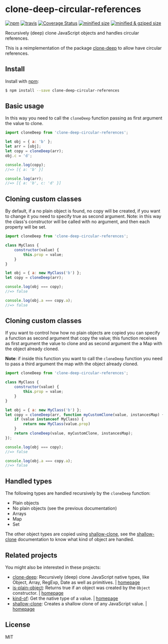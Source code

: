 # clone-deep-circular-references

[![npm](https://img.shields.io/npm/v/clone-deep-circular-references.svg)](http://npm.im/clone-deep-circular-references)
[![travis](https://travis-ci.org/juanluispaz/clone-deep-circular-references.svg?branch=master)](https://travis-ci.org/juanluispaz/clone-deep-circular-references)
[![Coverage Status](https://img.shields.io/coveralls/juanluispaz/clone-deep-circular-references/master.svg)](https://coveralls.io/github/juanluispaz/clone-deep-circular-references?branch=master)
[![minified size](https://badgen.net/bundlephobia/min/clone-deep-circular-references)](https://bundlephobia.com/result?p=clone-deep-circular-references)
[![minified & gziped size](https://badgen.net/bundlephobia/minzip/clone-deep-circular-references)](https://bundlephobia.com/result?p=clone-deep-circular-references)

Recursively (deep) clone JavaScript objects and handles circular references.

This is a reimplementation of the package [clone-deep](https://www.npmjs.com/package/clone-deep) to allow have circular references.

## Install

Install with [npm](https://www.npmjs.com/):

```sh
$ npm install --save clone-deep-circular-references
```

## Basic usage

In this way you need to call the `cloneDeep` function passing as first argument the value to clone.

```js
import cloneDeep from 'clone-deep-circular-references';

let obj = { a: 'b' };
let arr = [obj];
let copy = cloneDeep(arr);
obj.c = 'd';

console.log(copy);
//=> [{ a: 'b' }]

console.log(arr);
//=> [{ a: 'b', c: 'd' }]
```

## Cloning custom classes

By default, if a no plain object is found, no copy will be created, if you want to change it you need to specify true as second argument. Note: in this way the class's constructor will be called with no argument, and then each property will be set.

```js
import cloneDeep from 'clone-deep-circular-references';

class MyClass {
    constructor(value) {
        this.prop = value;
    }
}

let obj = { a: new MyClass('b') };
let copy = cloneDeep(arr);

console.log(obj === copy);
//=> false

console.log(obj.a === copy.a);
//=> false
```

## Cloning custom classes

If you want to control how how no plain objects are copied you can specify a function as second argument that copy the value; this function receives as first argument the value to clone and as second argument the a Map with the object already cloned.

**Note**: if inside this function you want to call the `cloneDeep` function you need to pass a third argument the map with the object already cloned.

```js
import cloneDeep from 'clone-deep-circular-references';

class MyClass {
    constructor(value) {
        this.prop = value;
    }
}

let obj = { a: new MyClass('b') };
let copy = cloneDeep(arr, function myCustomClone(value, instancesMap) {
    if (value instanceof MyClass) {
        return new MyClass(value.prop)
    }
    return cloneDeep(value, myCustomClone, instancesMap);
});

console.log(obj === copy);
//=> false

console.log(obj.a === copy.a);
//=> false
```

## Handled types

The following types are handled recursively by the `cloneDeep` function:
* Plain objects
* No plain objects (see the previous documentation)
* Arrays
* Map
* Set

The other object types are copied using [shallow-clone](https://www.npmjs.com/package/shallow-clone), see the [shallow-clone](https://www.npmjs.com/package/shallow-clone) documentation to know what kind of object are handled.

## Related projects

You might also be interested in these projects:

* [clone-deep](https://www.npmjs.com/package/clone-deep): Recursively (deep) clone JavaScript native types, like Object, Array, RegExp, Date as well as primitives. | [homepage](https://github.com/jonschlinkert/clone-deep "Recursively (deep) clone JavaScript native types, like Object, Array, RegExp, Date as well as primitives.")
* [is-plain-object](https://www.npmjs.com/package/is-plain-object): Returns true if an object was created by the `Object` constructor. | [homepage](https://github.com/jonschlinkert/is-plain-object "Returns true if an object was created by the `Object` constructor.")
* [kind-of](https://www.npmjs.com/package/kind-of): Get the native type of a value. | [homepage](https://github.com/jonschlinkert/kind-of "Get the native type of a value.")
* [shallow-clone](https://www.npmjs.com/package/shallow-clone): Creates a shallow clone of any JavaScript value. | [homepage](https://github.com/jonschlinkert/shallow-clone "Creates a shallow clone of any JavaScript value.")

## License

MIT

<!--
Edited with: https://stackedit.io/app
-->
